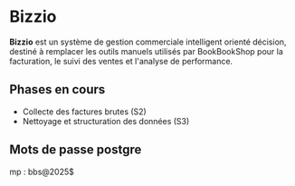 # Bizzio

**Bizzio** est un système de gestion commerciale intelligent orienté décision, destiné à remplacer les outils manuels utilisés par BookBookShop pour la facturation, le suivi des ventes et l'analyse de performance.

## Phases en cours
- Collecte des factures brutes (S2)
- Nettoyage et structuration des données (S3)

## Mots de passe postgre 
mp : bbs@2025$